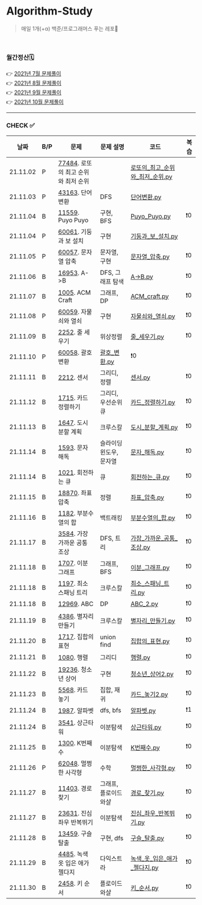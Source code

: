 # Algorithm-Study

> 매일 1개(+α) 백준/프로그래머스 푸는 레포🐢   

<br>

### 월간정산🗓
👉 [2021년 7월 문제풀이](monthly/202107.md)     
👉 [2021년 8월 문제풀이](monthly/202108.md)   
👉 [2021년 9월 문제풀이](monthly/202109.md)   
👉 [2021년 10월 문제풀이](monthly/202110.md)    


----
### CHECK ✅
|날짜|B/P|문제|문제 설명|코드|복습|
|---|---|---|---|---|---|
|21.11.02|P|[77484](https://programmers.co.kr/learn/courses/30/lessons/77484). 로또의 최고 순위와 최저 순위||[로또의_최고_순위와_최저_순위.py](202111/P-77484/로또의_최고_순위와_최저_순위.py)|
|21.11.03|P|[43163](https://programmers.co.kr/learn/courses/30/lessons/43163). 단어변환|DFS|[단어변환.py](202111/P-43163/단어변환.py)|
|21.11.04|B|[11559](https://www.acmicpc.net/problem/11559). Puyo Puyo|구현, BFS|[Puyo_Puyo.py](202111/B-11559/Puyo_Puyo.py)|❗️0|
|21.11.04|P|[60061](https://programmers.co.kr/learn/courses/30/lessons/60061). 기둥과 보 설치|구현|[기둥과_보_설치.py](202111/B-60061/기둥과_보_설치.py)|
|21.11.05|P|[60057](https://programmers.co.kr/learn/courses/30/lessons/60057). 문자열 압축|문자열, 구현|[문자열_압축.py](202111/P-60057/문자열_압축.py)|❗️0|
|21.11.06|B|[16953](https://www.acmicpc.net/problem/16953). A->B|DFS, 그래프 탐색|[A->B.py](202111/B-16953/A->B.py)|❗️0|
|21.11.07|B|[1005](https://www.acmicpc.net/problem/1005). ACM Craft|그래프, DP|[ACM_craft.py](202111/B-1005/ACM_craft.py)|❗️0|
|21.11.08|P|[60059](https://programmers.co.kr/learn/courses/30/lessons/60059). 자물쇠와 열쇠|구현|[자물쇠와_열쇠.py](202111/P-60059/자물쇠와_열쇠.py)|❗️0|
|21.11.09|B|[2252](https://www.acmicpc.net/problem/2252). 줄 세우기|위상정렬|[줄_세우기.py](202111/B-2252/줄_세우기.py)|❗️0|
|21.11.10|P|[60058](https://programmers.co.kr/learn/courses/30/lessons/60058). 괄호 변환|[괄호_변환.py](202111/P-60058/괄호_변환.py)|❗️0|
|21.11.11|B|[2212](https://www.acmicpc.net/problem/2212). 센서|그리디, 정렬|[센서.py](202111/B-2212/센서.py)|❗️0|
|21.11.12|B|[1715](https://www.acmicpc.net/problem/1715). 카드 정렬하기|그리디, 우선순위큐|[카드_정렬하기.py](202111/B-1715/카드_정렬하기.py)|❗️0|
|21.11.13|B|[1647](https://www.acmicpc.net/problem/1647). 도시 분할 계획|크루스칼|[도시_분할_계획.py](202111/B-1647/도시_분할_계획.py)|❗️0|
|21.11.14|B|[1593](https://www.acmicpc.net/problem/1593). 문자 해독|슬라이딩 윈도우, 문자열|[문자_해독.py](202111/B-1593/문자_해독.py)|❗️0|
|21.11.14|B|[1021](https://www.acmicpc.net/problem/1021). 회전하는 큐|큐|[회전하는_큐.py](202111/B-1021/회전하는_큐.py)|❗️0|
|21.11.15|B|[18870](https://www.acmicpc.net/problem/18870). 좌표 압축|정렬|[좌표_압축.py](202111/B-18870/좌표_압축.py)|❗️0|
|21.11.16|B|[1182](https://www.acmicpc.net/problem/1182). 부분수열의 합|백트래킹|[부분수열의_합.py](202111/B-1182/부분수열의_합.py)|❗️0|
|21.11.17|B|[3584](https://www.acmicpc.net/problem/3584). 가장 가까운 공통 조상|DFS, 트리|[가장_가까운_공통_조상.py](202111/B-3584/가장_가까운_공통_조상.py)|❗️0|
|21.11.18|B|[1707](https://www.acmicpc.net/problem/1707). 이분 그래프|그래프, BFS|[이분_그래프.py](202111/B-1707/이분_그래프.py)|❗️0|
|21.11.18|B|[1197](https://www.acmicpc.net/problem/1197). 최소 스패닝 트리|크루스칼|[최소_스패닝_트리.py](202111/B-1197/최소_스패닝_트리.py)|❗️0|
|21.11.18|B|[12969](https://www.acmicpc.net/problem/12969). ABC|DP|[ABC_2.py](202111/B-12969/ABC_2.py)|❗️0|
|21.11.19|B|[4386](https://www.acmicpc.net/problem/4386). 별자리 만들기|크루스칼|[별자리_만들기.py](202111/B-4386/별자리_만들기.py)|❗️0|
|21.11.20|B|[1717](https://www.acmicpc.net/problem/1717). 집합의 표현|union find|[집합의_표현.py](202111/B-1717/집합의_표현.py)|❗️0|
|21.11.21|B|[1080](https://www.acmicpc.net/problem/1080). 행렬|그리디|[행렬.py](202111/B-1080/행렬.py)|❗️0|
|21.11.22|B|[19236](https://www.acmicpc.net/problem/19236). 청소년 상어|구현|[청소년_상어2.py](202111/B-19236/청소년_상어2.py)|❗️0|
|21.11.23|B|[5568](https://www.acmicpc.net/problem/5568). 카드 놓기|집합, 재귀|[카드_놓기2.py](202111/B-5568/카드_놓기2.py)|❗️0|
|21.11.24|B|[1987](https://www.acmicpc.net/problem/1987). 알파벳|dfs, bfs|[알파벳.py](202111/B-1987/알파벳.py)|❗️1|
|21.11.24|B|[3541](https://www.acmicpc.net/problem/3541). 상근타워|이분탐색|[상근타워.py](202111/B-3541/상근타워.py)|❗️0|
|21.11.25|B|[1300](https://www.acmicpc.net/problem/1300). K번째 수|이분탐색|[K번째수.py](202111/B-1300/K번째수.py)|❗️0|
|21.11.26|P|[62048](https://programmers.co.kr/learn/courses/30/lessons/62048). 멀쩡한 사각형|수학|[멀쩡한_사각형.py](202111/P-62048/멀쩡한_사각형.py)|❗️0|
|21.11.27|B|[11403](https://www.acmicpc.net/problem/11403). 경로 찾기|그래프, 플로이드 와샬|[경로_찾기.py](202111/B-11403/경로_찾기.py)|❗️0|
|21.11.27|B|[23631](https://www.acmicpc.net/problem/23631). 진심 좌우 반복뛰기|이분탐색|[진심_좌우_반복뛰기.py](202111/B-23631/진심_좌우_반복뛰기.py)|❗️0|
|21.11.28|B|[13459](https://www.acmicpc.net/problem/13459). 구슬 탈출|구현, dfs|[구슬_탈출.py](202111/B-13459/구슬_탈출.py)|❗️0|
|21.11.29|B|[4485](https://www.acmicpc.net/problem/4485). 녹색 옷 입은 애가 젤다지|다익스트라|[녹색_옷_입은_애가_젤다지.py](202111/B-4485/녹색_옷_입은_애가_젤다지.py)|❗️0|
|21.11.30|B|[2458](https://www.acmicpc.net/problem/2458). 키 순서|플로이드 와샬|[키_순서.py](202111/B-2458/키_순서.py)|❗️0|